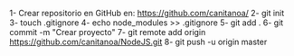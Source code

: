 1- Crear repositorio en GitHub en: https://github.com/canitanoa/
2- git init 
3- touch .gitignore
4- echo node_modules >> .gitignore
5- git add . 
6- git commit -m "Crear proyecto" 
7- git remote add origin https://github.com/canitanoa/NodeJS.git
8- git push -u origin master 